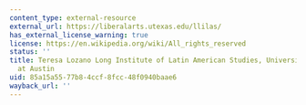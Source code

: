 ```yaml
---
content_type: external-resource
external_url: https://liberalarts.utexas.edu/llilas/
has_external_license_warning: true
license: https://en.wikipedia.org/wiki/All_rights_reserved
status: ''
title: Teresa Lozano Long Institute of Latin American Studies, University of Texas
  at Austin
uid: 85a15a55-77b8-4ccf-8fcc-48f0940baae6
wayback_url: ''
---
```

